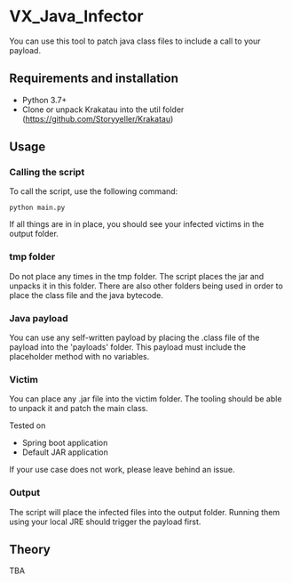 # VX_Java_Infector

You can use this tool to patch java class files to include a call to your payload. 

## Requirements and installation

- Python 3.7+
- Clone or unpack Krakatau into the util folder (https://github.com/Storyyeller/Krakatau)

## Usage

### Calling the script

To call the script, use the following command:

```
python main.py
```

If all things are in in place, you should see your infected victims in the output folder. 

### tmp folder

Do not place any times in the tmp folder. The script places the jar and unpacks it in this folder. There are also other folders being used in order to place the class file and the java bytecode. 

### Java payload

You can use any self-written payload by placing the .class file of the payload into the 'payloads' folder. This payload must include the placeholder method with no variables. 

### Victim

You can place any .jar file into the victim folder. The tooling should be able to unpack it and patch the main class. 

Tested on
- Spring boot application
- Default JAR application

If your use case does not work, please leave behind an issue. 

### Output 

The script will place the infected files into the output folder. Running them using your local JRE should trigger the payload first.

## Theory

TBA